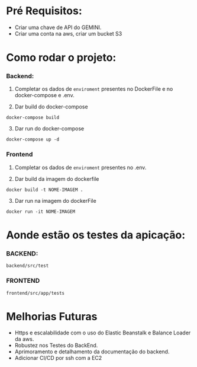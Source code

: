 # Pré Requisitos:
+ Criar uma chave de API do GEMINI.
+ Criar uma conta na aws, criar um bucket S3

# Como rodar o projeto:

### Backend:
1. Completar os dados de `enviroment` presentes no DockerFile e no docker-compose e .env.

2. Dar build do docker-compose
```shell
docker-compose build
```

3. Dar run do docker-compose
```shell
docker-compose up -d
```

### Frontend
1. Completar os dados de `enviroment` presentes no .env.

2. Dar build da imagem do dockerfile
 ```shell
docker build -t NOME-IMAGEM .
```

3. Dar run na imagem do dockerFile
 ```shell
docker run -it NOME-IMAGEM
```

# Aonde estão os testes da apicação:

### BACKEND:

`backend/src/test`

### FRONTEND

`frontend/src/app/tests`

# Melhorias Futuras
+ Https e escalabilidade com o uso do Elastic Beanstalk e Balance Loader da aws.
+ Robustez nos Testes do BackEnd.
+ Aprimoramento e detalhamento da documentação do backend.
+ Adicionar CI/CD por ssh com a EC2